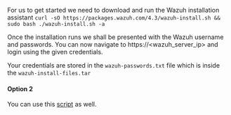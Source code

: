 For us to get started we need to download and run the Wazuh installation assistant
`curl -sO https://packages.wazuh.com/4.3/wazuh-install.sh && sudo bash ./wazuh-install.sh -a`

Once the installation runs we shall be presented with the Wazuh username and passwords. You can now navigate to https://<wazuh_server_ip> and login using the given credentials.

Your credentials are stored in the `wazuh-passwords.txt` file which is inside the `wazuh-install-files.tar` 


#### Option 2
You can use this [script](https://github.com/05t3/Bash-Scripts/tree/main/Wazuh-Install) as well.